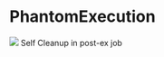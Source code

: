 # PhantomExecution
![](https://github.com/user-attachments/assets/4578b633-0874-433e-8011-fdddc3330f9f)
Self Cleanup in post-ex job
